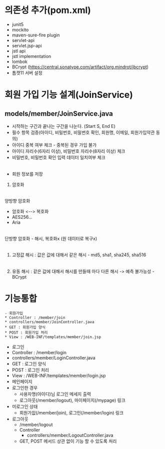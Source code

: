 # 의존성 추가(pom.xml)
- junit5
- mockito
- maven-sure-fire plugin
- servlet-api
- servlet.jsp-api
- jstl api
- jstl implementation
- lombok
- BCrypt (https://central.sonatype.com/artifact/org.mindrot/jbcrypt)
- 톰캣11 서버 설정

# 회원 가입 기능 설계(JoinService)
## models/member/JoinService.java
- 시작하는 구간과 끝나는 구간을 나눈다. (Start S, End E)
- 필수 항목 검증(아이디, 비밀번호, 비밀번호 확인, 회원명, 이메일, 회원가입약관 동의)
- 아이디 중복 여부 체크 - 중복된 경우 가입 불가
- 아이디 자리수(6자리 이상), 비밀번호 자리수(8자리 이상) 체크
- 비밀번호, 비밀번호 확인 입력 데이터 일치여부 체크
######
- 회원 정보를 저장 
1) 암호화
######
양방향 암호화 
- 암호화 <--> 복호화 
- AES256... 
- Aria
######
단방향 암호화 - 해시, 복호화x (원 데이터로 복구x)
######
1) 고정값 해시 : 값은 값에 대해서 같은 해시 - md5, sha1, sha245, sha516
######
2) 유동 해시 : 같은 값에 대해서 해시를 만들때 마다 다른 해시 -> 예측 불가능성 - BCrypt

# 기능통합
    - 회원가입
    * Controller : /member/join
    * controllers/member/JoinController.java
    * GET : 회원가입 양식
    * POST : 회원가입 처리
    * View : /WEB-INF/templates/member/join.jsp
- 로그인
- Controller : /member/login
- controllers/member/LoginController.java
- GET : 로그인 양식
- POST : 로그인 처리
- View : /WEB-INF/templates/member/login.jsp
- 메인페이지
 - 로그인한 경우
   - 사용자명(아이디)님 로그인 메세지 출력
   - 로그아웃(/member/logout), 마이페이지(/mypage) 링크
 - 미로그인 상태
   - 회원가잆(/member/join), 로그인(/member/login) 링크
- 로그아웃
  - /member/logout 
  - Controller
    - controllers/member/LogoutController.java
  - GET, POST 메서드 상관 없이 기능 할 수 있도록 처리